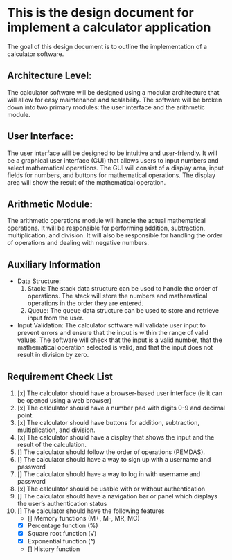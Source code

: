 # This is the design document for implement a calculator application

The goal of this design document is to outline the implementation of a calculator software.

## Architecture Level:
The calculator software will be designed using a modular architecture that will allow for easy maintenance and scalability. The software will be broken down into two primary modules: the user interface and the arithmetic module.

## User Interface:
The user interface will be designed to be intuitive and user-friendly. It will be a graphical user interface (GUI) that allows users to input numbers and select mathematical operations. The GUI will consist of a display area, input fields for numbers, and buttons for mathematical operations. The display area will show the result of the mathematical operation.

## Arithmetic Module:
The arithmetic operations module will handle the actual mathematical operations. It will be responsible for performing addition, subtraction, multiplication, and division. It will also be responsible for handling the order of operations and dealing with negative numbers.

## Auxiliary Information
- Data Structure:
    1. Stack: The stack data structure can be used to handle the order of operations. The stack will store the numbers and mathematical operations in the order they are entered.
    2. Queue: The queue data structure can be used to store and retrieve input from the user.
- Input Validation: The calculator software will validate user input to prevent errors and ensure that the input is within the range of valid values. The software will check that the input is a valid number, that the mathematical operation selected is valid, and that the input does not result in division by zero.

## Requirement Check List

1. [x] The calculator should have a browser-based user interface (ie it can be opened using a web browser)
2. [x] The calculator should have a number pad with digits 0-9 and decimal point.
3. [x] The calculator should have buttons for addition, subtraction, multiplication, and division.
4. [x] The calculator should have a display that shows the input and the result of the calculation.
5. [] The calculator should follow the order of operations (PEMDAS).
6. [] The calculator should have a way to sign up with a username and password
7. [] The calculator should have a way to log in with username and password
8. [x] The calculator should be usable with or without authentication
9. [] The calculator should have a navigation bar or panel which displays the user’s authentication status
10. [] The calculator should have the following features
    - [] Memory functions (M+, M-, MR, MC)
    - [x] Percentage function (%)
    - [x] Square root function (√)
    - [x] Exponential function (^)
    - [] History function
